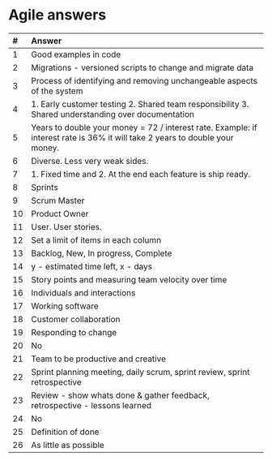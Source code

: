 # Agile answers

| #   | Answer                                                                                                                       |
| :-- | :--------------------------------------------------------------------------------------------------------------------------- |
| 1   | Good examples in code                                                                                                        |
| 2   | Migrations - versioned scripts to change and migrate data                                                                    |
| 3   | Process of identifying and removing unchangeable aspects of the system                                                       |
| 4   | 1. Early customer testing 2. Shared team responsibility 3. Shared understanding over documentation                           |
| 5   | Years to double your money = 72 / interest rate. Example: if interest rate is 36% it will take 2 years to double your money. |
| 6   | Diverse. Less very weak sides.                                                                                               |
| 7   | 1. Fixed time and 2. At the end each feature is ship ready.                                                                  |
| 8   | Sprints                                                                                                                      |
| 9   | Scrum Master                                                                                                                 |
| 10  | Product Owner                                                                                                                |
| 11  | User. User stories.                                                                                                          |
| 12  | Set a limit of items in each column                                                                                          |
| 13  | Backlog, New, In progress, Complete                                                                                          |
| 14  | y - estimated time left, x - days                                                                                            |
| 15  | Story points and measuring team velocity over time                                                                           |
| 16  | Individuals and interactions                                                                                                 |
| 17  | Working software                                                                                                             |
| 18  | Customer collaboration                                                                                                       |
| 19  | Responding to change                                                                                                         |
| 20  | No                                                                                                                           |
| 21  | Team to be productive and creative                                                                                           |
| 22  | Sprint planning meeting, daily scrum, sprint review, sprint retrospective                                                    |
| 23  | Review - show whats done & gather feedback, retrospective - lessons learned                                                  |
| 24  | No                                                                                                                           |
| 25  | Definition of done                                                                                                           |
| 26  | As little as possible                                                                                                        |
